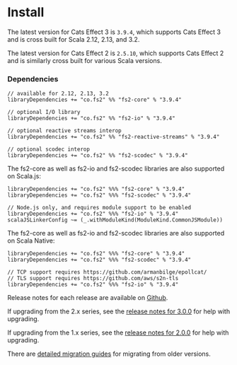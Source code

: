 # Install

The latest version for Cats Effect 3 is `3.9.4`, which supports Cats Effect 3 and is cross built for Scala 2.12, 2.13, and 3.2.

The latest version for Cats Effect 2 is `2.5.10`, which supports Cats Effect 2 and is similarly cross built for various Scala versions.

### Dependencies <!-- {docsify-ignore} -->

```
// available for 2.12, 2.13, 3.2
libraryDependencies += "co.fs2" %% "fs2-core" % "3.9.4"

// optional I/O library
libraryDependencies += "co.fs2" %% "fs2-io" % "3.9.4"

// optional reactive streams interop
libraryDependencies += "co.fs2" %% "fs2-reactive-streams" % "3.9.4"

// optional scodec interop
libraryDependencies += "co.fs2" %% "fs2-scodec" % "3.9.4"
```

The fs2-core as well as fs2-io and fs2-scodec libraries are also supported on Scala.js:

```
libraryDependencies += "co.fs2" %%% "fs2-core" % "3.9.4"
libraryDependencies += "co.fs2" %%% "fs2-scodec" % "3.9.4"

// Node.js only, and requires module support to be enabled
libraryDependencies += "co.fs2" %%% "fs2-io" % "3.9.4"
scalaJSLinkerConfig ~= (_.withModuleKind(ModuleKind.CommonJSModule)) 
```

The fs2-core as well as fs2-io and fs2-scodec libraries are also supported on Scala Native:
```
libraryDependencies += "co.fs2" %%% "fs2-core" % "3.9.4"
libraryDependencies += "co.fs2" %%% "fs2-scodec" % "3.9.4"

// TCP support requires https://github.com/armanbilge/epollcat/
// TLS support requires https://github.com/aws/s2n-tls
libraryDependencies += "co.fs2" %%% "fs2-io" % "3.9.4"
```

Release notes for each release are available on [Github](https://github.com/typelevel/fs2/releases/).

If upgrading from the 2.x series, see the [release notes for 3.0.0](https://github.com/typelevel/fs2/releases/tag/v3.0.0) for help with upgrading.

If upgrading from the 1.x series, see the [release notes for 2.0.0](https://github.com/typelevel/fs2/releases/tag/v2.0.0) for help with upgrading.

There are [detailed migration guides](https://github.com/typelevel/fs2/blob/main/docs/) for migrating from older versions.
